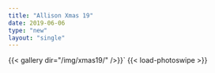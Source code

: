 ```yaml
---
title: "Allison Xmas 19"
date: 2019-06-06
type: "new"
layout: "single"
---
```

{{< gallery dir="/img/xmas19/" />}}`
{{< load-photoswipe >}}